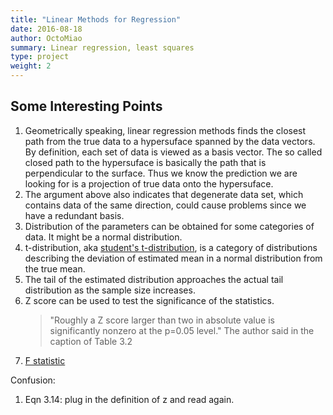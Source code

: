 ```yaml
---
title: "Linear Methods for Regression"
date: 2016-08-18
author: OctoMiao
summary: Linear regression, least squares
type: project
weight: 2
---
```


## Some Interesting Points

1. Geometrically speaking, linear regression methods finds the closest path from the true data to a hypersuface spanned by the data vectors. By definition, each set of data is viewed as a basis vector. The so called closed path to the hypersuface is basically the path that is perpendicular to the surface. Thus we know the prediction we are looking for is a projection of true data onto the hypersuface.
2. The argument above also indicates that degenerate data set, which contains data of the same direction, could cause problems since we have a redundant basis.
3. Distribution of the parameters can be obtained for some categories of data. It might be a normal distribution.
4. t-distribution, aka [student's t-distribution](https://en.wikipedia.org/wiki/Student%27s_t-distribution), is a category of distributions describing the deviation of estimated mean in a normal distribution from the true mean.
5. The tail of the estimated distribution approaches the actual tail distribution as the sample size increases.
6. Z score can be used to test the significance of the statistics.
   > "Roughly a Z score larger than two in absolute value is significantly nonzero at the p=0.05 level."
   > The author said in the caption of Table 3.2
7. [F statistic](https://en.wikipedia.org/wiki/F-statistic)

Confusion:

1. Eqn 3.14: plug in the definition of z and read again.
